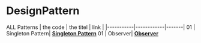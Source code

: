 # DesignPattern

ALL Patterns 
|  the code |  the titel | link  | 
|-----------|------------|-------|
01            | Singleton Pattern| **[Singleton Pattern](https://github.com/WaelAlQawasmi/DesignPattern/tree/main/Signleton)**
01            | Observer| **[Observer](https://github.com/WaelAlQawasmi/DesignPattern/tree/main/Observer)**
